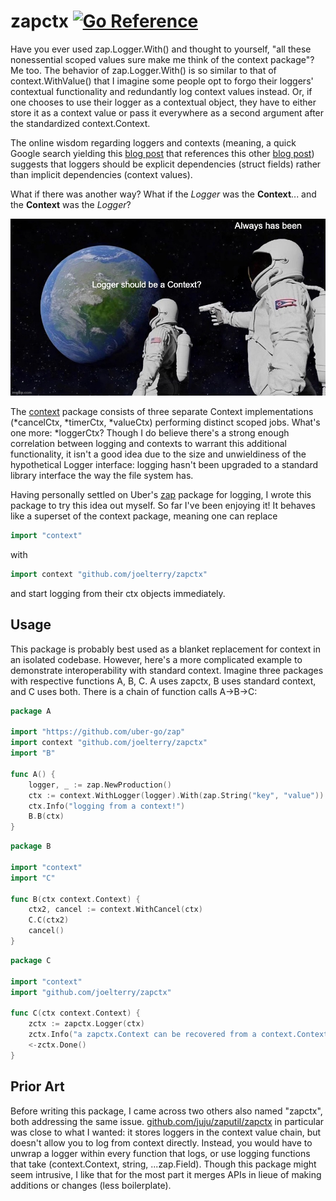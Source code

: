 # zapctx [![Go Reference](https://pkg.go.dev/badge/github.com/joelterry/zapctx.svg)](https://pkg.go.dev/github.com/joelterry/zapctx)

Have you ever used zap.Logger.With() and thought to yourself, "all these nonessential scoped values sure make me think of the context package"? Me too. The behavior of zap.Logger.With() is so similar to that of context.WithValue() that I imagine some people opt to forgo their loggers' contextual functionality and redundantly log context values instead. Or, if one chooses to use their logger as a contextual object, they have to either store it as a context value or pass it everywhere as a second argument after the standardized context.Context.

The online wisdom regarding loggers and contexts (meaning, a quick Google search yielding this [blog post](https://gogoapps.io/blog/passing-loggers-in-go-golang-logging-best-practices/) that references this other [blog post](https://dave.cheney.net/2017/01/26/context-is-for-cancelation)) suggests that loggers should be explicit dependencies (struct fields) rather than implicit dependencies (context values).

What if there was another way? What if the *Logger* was the **Context**... and the **Context** was the *Logger*?

![meme](meme.jpg)

The [context](https://pkg.go.dev/context) package consists of three separate Context implementations (*cancelCtx, *timerCtx, *valueCtx) performing distinct scoped jobs. What's one more: *loggerCtx? Though I do believe there's a strong enough correlation between logging and contexts to warrant this additional functionality, it isn't a good idea due to the size and unwieldiness of the hypothetical Logger interface: logging hasn't been upgraded to a standard library interface the way the file system has.

Having personally settled on Uber's [zap](https://github.com/uber-go/zap) package for logging, I wrote this package to try this idea out myself. So far I've been enjoying it! It behaves like a superset of the context package, meaning one can replace

```go
import "context"
```

with 

```go
import context "github.com/joelterry/zapctx"
```

and start logging from their ctx objects immediately.

## Usage

This package is probably best used as a blanket replacement for context in an isolated codebase. However, here's a more complicated example to demonstrate interoperability with standard context. Imagine three packages with respective functions A, B, C. A uses zapctx, B uses standard context, and C uses both. There is a chain of function calls A->B->C:

```go
package A

import "https://github.com/uber-go/zap"
import context "github.com/joelterry/zapctx"
import "B"
   
func A() {
    logger, _ := zap.NewProduction()
    ctx := context.WithLogger(logger).With(zap.String("key", "value"))
    ctx.Info("logging from a context!")
    B.B(ctx)
}
```

```go 
package B

import "context"
import "C"

func B(ctx context.Context) {
    ctx2, cancel := context.WithCancel(ctx) 
    C.C(ctx2)
    cancel()
}
```

```go
package C

import "context"
import "github.com/joelterry/zapctx"

func C(ctx context.Context) {
    zctx := zapctx.Logger(ctx)
    zctx.Info("a zapctx.Context can be recovered from a context.Context chain")
    <-zctx.Done()
}
```

## Prior Art

Before writing this package, I came across two others also named "zapctx", both addressing the same issue. [github.com/juju/zaputil/zapctx](https://pkg.go.dev/github.com/juju/zaputil/zapctx) in particular was close to what I wanted: it stores loggers in the context value chain, but doesn't allow you to log from context directly. Instead, you would have to unwrap a logger within every function that logs, or use logging functions that take (context.Context, string, ...zap.Field). Though this package might seem intrusive, I like that for the most part it merges APIs in lieue of making additions or changes (less boilerplate).